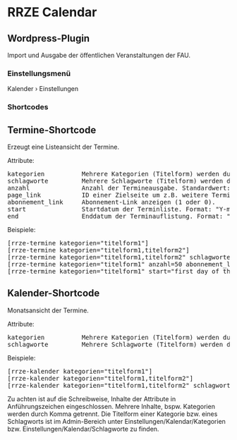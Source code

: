 RRZE Calendar
=============

Wordpress-Plugin
----------------

Import und Ausgabe der öffentlichen Veranstaltungen der FAU.

### Einstellungsmenü

Kalender › Einstellungen

### Shortcodes

Termine-Shortcode
------------------
Erzeugt eine Listeansicht der Termine.

Attribute:
<pre>
kategorien          Mehrere Kategorien (Titelform) werden durch Komma getrennt.
schlagworte         Mehrere Schlagworte (Titelform) werden durch Komma getrennt.
anzahl              Anzahl der Termineausgabe. Standardwert: 10.
page_link           ID einer Zielseite um z.B. weitere Termine anzuzeigen.
abonnement_link     Abonnement-Link anzeigen (1 oder 0).
start               Startdatum der Terminliste. Format: "Y-m-d" oder ein relatives PHP-Datumsformat verwenden.
end                 Enddatum der Terminauflistung. Format: "Y-m-d" oder ein relatives PHP-Datumsformat verwenden.
</pre>

Beispiele:
<pre>
[rrze-termine kategorien="titelform1"]
[rrze-termine kategorien="titelform1,titelform2"]
[rrze-termine kategorien="titelform1,titelform2" schlagworte="titelform3,titelform4"]
[rrze-termine kategorien="titelform1" anzahl=50 abonnement_link=1]
[rrze-termine kategorien="titelform1" start="first day of this month" end="first day of next month"]
</pre>

Kalender-Shortcode
------------------
Monatsansicht der Termine.

Attribute:
<pre>
kategorien          Mehrere Kategorien (Titelform) werden durch Komma getrennt.
schlagworte         Mehrere Schlagworte (Titelform) werden durch Komma getrennt.
</pre>

Beispiele:
<pre>
[rrze-kalender kategorien="titelform1"]
[rrze-kalender kategorien="titelform1,titelform2"]
[rrze-kalender kategorien="titelform1,titelform2" schlagworte="titelform3,titelform4"]
</pre>

Zu achten ist auf die Schreibweise, Inhalte der Attribute in Anführungszeichen eingeschlossen. Mehrere Inhalte, bspw. Kategorien werden durch Komma getrennt.
Die Titelform einer Kategorie bzw. eines Schlagworts ist im Admin-Bereich unter Einstellungen/Kalendar/Kategorien bzw. Einstellungen/Kalendar/Schlagworte zu finden.
